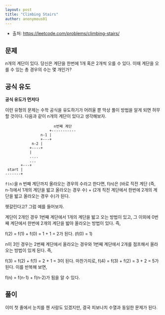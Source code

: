 ```yaml
---
layout: post
title: "Climbing Stairs"
author: anonymous01
---
```


- 출처: https://leetcode.com/problems/climbing-stairs/

문제
--

*n*개의 계단이 있다. 당신은 계단을 한번에 1개 혹은 2개씩 오를 수 있다. 이때 계단을 오를 수 있는 총 경우의 수는 몇 개인가?

공식 유도
-------

**공식 유도가 먼저다**

이런 유형의 문제는 수학 공식을 유도하기가 어려울 뿐 막상 풀이 방법을 알게 되면 허무할 것이다. 다음과 같이 n개의 계단이 있다고 생각해보자.

```    
                      n번째 계단
                    +-----------
                n-1 |
                +---+
            n-2 |
           +----+
           |
           ....
           ...
       +---+
 start |
-------+
```

`f(n)`을 n 번째 계단까지 올라오는 경우의 수라고 한다면, f(n)은 (바로 직전 계단 (즉, n-1)에서 1개의 계단을 밟고 올라오는 경우 수) + (2개 직전 계단에서 한번에 2개의 계단을 밟고 올라오는 경우 수)가 된다.

헷갈린다고? 그럼 예를 들어보자.

계단이 2개인 경우 1번째 계단에서 1개의 계단을 밟고 오는 방법이 있고, 그 이외에 0번째 계단에서 한번에 2개의 계단을 밟아 올라오는 방법이 있다. 즉,

f(2) = f(1) + f(0) = 1 + 1 = 2가 된다. (f(0) = 1)

n이 3인 경우는 2번째 계단에서 올라오는 경우와 1번째 계단에서 2개를 점프해서 올라오는 방법이 있게 된다. 즉,

f(3) = f(2) + f(1) = 2 + 1 = 3이 된다. 마찬가지로,
f(4) = f(3) + f(2) = 3 + 2 = 5가 된다. 이를 반복해 보면,

f(n) = f(n-1) + f(n-2)가 됨을 알 수 있다.

풀이
--

이미 첫 줄에서 눈치를 챈 사람도 있겠지만, 결국 피보나치 수열과 동일한 문제가 된다.
